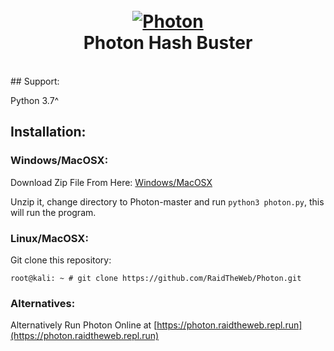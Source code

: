 <h1 align="center">
  <br>
  <a href="https://github.com/RaidTheWeb/Photon"><img src="https://i.ibb.co/HYMZ2kG/logo.png" alt="Photon"></a>
  <br>
  Photon Hash Buster
  <br>
</h1>
<br>
## Support:

Python 3.7^

## Installation:

### Windows/MacOSX:

Download Zip File From Here:
[Windows/MacOSX](https://github.com/RaidTheWeb/Photon/archive/master.zip)

Unzip it, change directory to Photon-master and run ```python3 photon.py```, this will run the program.

### Linux/MacOSX:

Git clone this repository:
```
root@kali: ~ # git clone https://github.com/RaidTheWeb/Photon.git
```

### Alternatives:

Alternatively Run Photon Online at [https://photon.raidtheweb.repl.run](https://photon.raidtheweb.repl.run)
